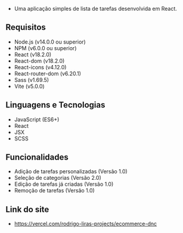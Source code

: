 
- Uma aplicação simples de lista de tarefas desenvolvida em React. 


## Requisitos

- Node.js (v14.0.0 ou superior)
- NPM (v6.0.0 ou superior)
- React (v18.2.0)
- React-dom (v18.2.0)
- React-icons (v4.12.0)
- React-router-dom (v6.20.1)
- Sass (v1.69.5)
- Vite (v5.0.0)
  
## Linguagens e Tecnologias

- JavaScript (ES6+)
- React
- JSX
- SCSS
  
## Funcionalidades

- Adição de tarefas personalizadas (Versão 1.0)
- Seleção de categorias (Versão 2.0)
- Edição de tarefas já criadas (Versão 1.0)
- Remoção de tarefas (Versão 1.0)
  
## Link do site 
- https://vercel.com/rodrigo-liras-projects/ecommerce-dnc



